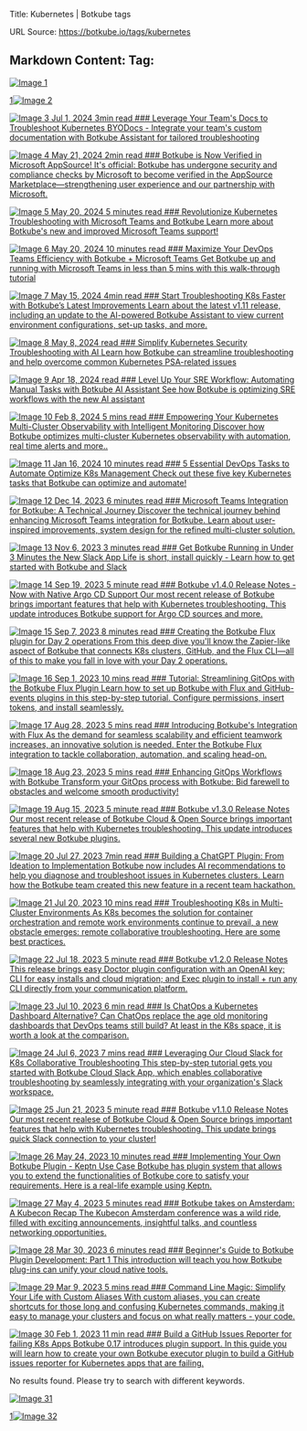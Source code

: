Title: Kubernetes | Botkube tags

URL Source: https://botkube.io/tags/kubernetes

Markdown Content:
Tag:
----

[![Image 1](https://cdn.prod.website-files.com/633705de6adaa38599d8e258/6593f6180893516ae6ff048a_arrow-left-wh.svg)](https://botkube.io/tags/kubernetes#)

[1](https://botkube.io/tags/kubernetes#)[![Image 2](https://cdn.prod.website-files.com/633705de6adaa38599d8e258/6593f6180893516ae6ff048a_arrow-left-wh.svg)](https://botkube.io/tags/kubernetes#)

[![Image 3](https://cdn.prod.website-files.com/634fabb21508d6c9db9bc46f/6683e6d82dae4420bc477e16_BLOG_Thumbnail%20(10).png) Jul 1, 2024 3min read ### Leverage Your Team's Docs to Troubleshoot Kubernetes BYODocs - Integrate your team's custom documentation with Botkube Assistant for tailored troubleshooting](https://botkube.io/blog/leverage-your-teams-documentation-to-troubleshoot-kubernetes-with-botkube-assistant)

[![Image 4](https://cdn.prod.website-files.com/634fabb21508d6c9db9bc46f/664c8bed801d7ed2898141ba_PARTNERSHIPS_Thumbnail.png) May 21, 2024 2min read ### Botkube is Now Verified in Microsoft AppSource! It's official: Botkube has undergone security and compliance checks by Microsoft to become verified in the AppSource Marketplace—strengthening user experience and our partnership with Microsoft.](https://botkube.io/blog/botkube-is-now-verified-in-microsoft-appsource)

[![Image 5](https://cdn.prod.website-files.com/634fabb21508d6c9db9bc46f/656795982e12e17904b3fe13_Botkube%20BLOG%20Thumbnail%20(7).png) May 20, 2024 5 minutes read ### Revolutionize Kubernetes Troubleshooting with Microsoft Teams and Botkube Learn more about Botkube's new and improved Microsoft Teams support!](https://botkube.io/blog/revolutionize-your-kubernetes-troubleshooting-workflow-with-microsoft-teams-and-botkube)

[![Image 6](https://cdn.prod.website-files.com/634fabb21508d6c9db9bc46f/6540077fe681eba27afc9f78_Blog_Thumbnail%20(2).jpg) May 20, 2024 10 minutes read ### Maximize Your DevOps Teams Efficiency with Botkube + Microsoft Teams Get Botkube up and running with Microsoft Teams in less than 5 mins with this walk-through tutorial](https://botkube.io/blog/maximize-your-devops-teams-efficiency-with-botkube-and-microsoft-teams)

[![Image 7](https://cdn.prod.website-files.com/634fabb21508d6c9db9bc46f/6644e5d498e2ed722f5424d6_BLOG_Thumbnail%20(7).png) May 15, 2024 4min read ### Start Troubleshooting K8s Faster with Botkube’s Latest Improvements Learn about the latest v1.11 release, including an update to the AI-powered Botkube Assistant to view current environment configurations, set-up tasks, and more.](https://botkube.io/blog/start-troubleshooting-k8s-faster-with-botkubes-latest-improvements)

[![Image 8](https://cdn.prod.website-files.com/634fabb21508d6c9db9bc46f/663b7d7f3f6390196bf27e83_UC%20(1).png) May 8, 2024 read ### Simplify Kubernetes Security Troubleshooting with AI Learn how Botkube can streamline troubleshooting and help overcome common Kubernetes PSA-related issues](https://botkube.io/blog/simplify-kubernetes-security-troubleshooting-with-ai)

[![Image 9](https://cdn.prod.website-files.com/634fabb21508d6c9db9bc46f/663b8809695cf669f14f2a54_Level%20Up%20SRE%20Workflow%20Automating%20Manual%20Tasks%20with%20Botkube%20AI%20Assistant.png) Apr 18, 2024 read ### Level Up Your SRE Workflow: Automating Manual Tasks with Botkube AI Assistant See how Botkube is optimizing SRE workflows with the new AI assistant](https://botkube.io/blog/level-up-your-sre-workflow-automating-manual-tasks-with-botkube-ai-assistant)

[![Image 10](https://cdn.prod.website-files.com/634fabb21508d6c9db9bc46f/663b87600c0bddca44ba8b4c_Tutor%20(1).png) Feb 8, 2024 5 mins read ### Empowering Your Kubernetes Multi-Cluster Observability with Intelligent Monitoring Discover how Botkube optimizes multi-cluster Kubernetes observability with automation, real time alerts and more..](https://botkube.io/blog/empowering-your-kubernetes-multi-cluster-observability-with-intelligent-monitoring)

[![Image 11](https://cdn.prod.website-files.com/634fabb21508d6c9db9bc46f/663b7c6f88f3facaf5490a44_BLOG_Thumbnail.png) Jan 16, 2024 10 minutes read ### 5 Essential DevOps Tasks to Automate Optimize K8s Management Check out these five key Kubernetes tasks that Botkube can optimize and automate!](https://botkube.io/blog/botkube-5-essential-devopstasks-to-automate)

[![Image 12](https://cdn.prod.website-files.com/634fabb21508d6c9db9bc46f/6579542d18e44144c36b5735_thumbnail.jpg) Dec 14, 2023 6 minutes read ### Microsoft Teams Integration for Botkube: A Technical Journey Discover the technical journey behind enhancing Microsoft Teams integration for Botkube. Learn about user-inspired improvements, system design for the refined multi-cluster solution.](https://botkube.io/blog/microsoft-teams-integration-for-botkube-a-technical-journey)

[![Image 13](https://cdn.prod.website-files.com/634fabb21508d6c9db9bc46f/6549524dce34941644b6b252_Botkube%20BLOG%20Thumbnail%20(OLD).jpg) Nov 6, 2023 3 minutes read ### Get Botkube Running in Under 3 Minutes the New Slack App Life is short, install quickly - Learn how to get started with Botkube and Slack](https://botkube.io/blog/get-botkube-running-in-under-3-minutes-the-new-slack-app)

[![Image 14](https://cdn.prod.website-files.com/634fabb21508d6c9db9bc46f/6492f3ff5f24df56caf66e94_Botkube%20BLOG%20Thumbnail%20(1).png) Sep 19, 2023 5 minute read ### Botkube v1.4.0 Release Notes - Now with Native Argo CD Support Our most recent release of Botkube brings important features that help with Kubernetes troubleshooting. This update introduces Botkube support for Argo CD sources and more.](https://botkube.io/blog/botkube-v1-4-0-release-notes)

[![Image 15](https://cdn.prod.website-files.com/634fabb21508d6c9db9bc46f/64f9b5dbb73ee07c45f4527e_Blog_Thumbnail.jpg) Sep 7, 2023 8 minutes read ### Creating the Botkube Flux plugin for Day 2 operations From this deep dive you'll know the Zapier-like aspect of Botkube that connects K8s clusters, GitHub, and the Flux CLI—all of this to make you fall in love with your Day 2 operations.](https://botkube.io/blog/creating-the-botkube-flux-plugin-for-day-2-operations)

[![Image 16](https://cdn.prod.website-files.com/634fabb21508d6c9db9bc46f/64f21dfb51c3be1367d4b8d1_fluxtutorial.png) Sep 1, 2023 10 mins read ### Tutorial: Streamlining GitOps with the Botkube Flux Plugin Learn how to set up Botkube with Flux and GitHub-events plugins in this step-by-step tutorial. Configure permissions, insert tokens, and install seamlessly.](https://botkube.io/blog/streamlining-gitops-with-the-botkube-flux-plugin)

[![Image 17](https://cdn.prod.website-files.com/634fabb21508d6c9db9bc46f/64ecb730a3952f567c41d23f_Botkube%20BLOG%20Thumbnail%20(4).png) Aug 28, 2023 5 mins read ### Introducing Botkube's Integration with Flux As the demand for seamless scalability and efficient teamwork increases, an innovative solution is needed. Enter the Botkube Flux integration to tackle collaboration, automation, and scaling head-on.](https://botkube.io/blog/introducing-botkubes-integration-with-flux)

[![Image 18](https://cdn.prod.website-files.com/634fabb21508d6c9db9bc46f/64dfbc189e920c94c902072f_chatgpt-k8s-errors.png) Aug 23, 2023 5 mins read ### Enhancing GitOps Workflows with Botkube Transform your GitOps process with Botkube: Bid farewell to obstacles and welcome smooth productivity!](https://botkube.io/blog/enhancing-gitops-workflows-with-botkube)

[![Image 19](https://cdn.prod.website-files.com/634fabb21508d6c9db9bc46f/6492f3ff5f24df56caf66e94_Botkube%20BLOG%20Thumbnail%20(1).png) Aug 15, 2023 5 minute read ### Botkube v1.3.0 Release Notes Our most recent release of Botkube Cloud & Open Source brings important features that help with Kubernetes troubleshooting. This update introduces several new Botkube plugins.](https://botkube.io/blog/botkube-v1-3-0-release-notes)

[![Image 20](https://cdn.prod.website-files.com/634fabb21508d6c9db9bc46f/665703954c5fa6188e0dd354_chatgpt-plugin-from-ideation-to-implementation.png) Jul 27, 2023 7min read ### Building a ChatGPT Plugin: From Ideation to Implementation Botkube now includes AI recommendations to help you diagnose and troubleshoot issues in Kubernetes clusters. Learn how the Botkube team created this new feature in a recent team hackathon.](https://botkube.io/blog/building-a-chatgpt-plugin-from-ideation-to-implementation)

[![Image 21](https://cdn.prod.website-files.com/634fabb21508d6c9db9bc46f/64dfbc3d9e920c94c902317d_k8s-troubleshooting-multicluster.png) Jul 20, 2023 10 mins read ### Troubleshooting K8s in Multi-Cluster Environments As K8s becomes the solution for container orchestration and remote work environments continue to prevail, a new obstacle emerges: remote collaborative troubleshooting. Here are some best practices.](https://botkube.io/blog/best-practices-for-kubernetes-troubleshooting-in-multi-cluster-environments)

[![Image 22](https://cdn.prod.website-files.com/634fabb21508d6c9db9bc46f/6492f3ff5f24df56caf66e94_Botkube%20BLOG%20Thumbnail%20(1).png) Jul 18, 2023 5 minute read ### Botkube v1.2.0 Release Notes This release brings easy Doctor plugin configuration with an OpenAI key; CLI for easy installs and cloud migration; and Exec plugin to install + run any CLI directly from your communication platform.](https://botkube.io/blog/botkube-v1-2-0-release-notes)

[![Image 23](https://cdn.prod.website-files.com/634fabb21508d6c9db9bc46f/64a86e430c3e07ee19ad3000_Botkube%20BLOG%20Thumbnail%20(3).png) Jul 10, 2023 6 min read ### Is ChatOps a Kubernetes Dashboard Alternative? Can ChatOps replace the age old monitoring dashboards that DevOps teams still build? At least in the K8s space, it is worth a look at the comparison.](https://botkube.io/blog/is-chatops-a-kubernetes-dashboard-alternative)

[![Image 24](https://cdn.prod.website-files.com/634fabb21508d6c9db9bc46f/64a70cf0a7f079f477b8a7c9_Botkube%20BLOG%20Thumbnail%20(2).png) Jul 6, 2023 7 mins read ### Leveraging Our Cloud Slack for K8s Collaborative Troubleshooting This step-by-step tutorial gets you started with Botkube Cloud Slack App, which enables collaborative troubleshooting by seamlessly integrating with your organization's Slack workspace.](https://botkube.io/blog/step-by-step-tutorial-leveraging-botkubes-cloud-slack-feature-for-kubernetes-collaborative-troubleshooting)

[![Image 25](https://cdn.prod.website-files.com/634fabb21508d6c9db9bc46f/6492f3ff5f24df56caf66e94_Botkube%20BLOG%20Thumbnail%20(1).png) Jun 21, 2023 5 minute read ### Botkube v1.1.0 Release Notes Our most recent realese of Botkube Cloud & Open Source brings important features that help with Kubernetes troubleshooting. This update brings quick Slack connection to your cluster!](https://botkube.io/blog/botkube-v1-1-0-release-notes)

[![Image 26](https://cdn.prod.website-files.com/634fabb21508d6c9db9bc46f/646b91163365ec0bf96c74c4_Botkube%20BLOG%20Thumbnail.png) May 24, 2023 10 minutes read ### Implementing Your Own Botkube Plugin - Keptn Use Case Botkube has plugin system that allows you to extend the functionalities of Botkube core to satisfy your requirements. Here is a real-life example using Keptn.](https://botkube.io/blog/implementing-your-own-botkube-plugin-a-real-life-use-case)

[![Image 27](https://cdn.prod.website-files.com/634fabb21508d6c9db9bc46f/6451f12eb912157ceaf7fbb3_bk-amsterdam.png) May 4, 2023 5 minutes read ### Botkube takes on Amsterdam: A Kubecon Recap The Kubecon Amsterdam conference was a wild ride, filled with exciting announcements, insightful talks, and countless networking opportunities.](https://botkube.io/blog/botkube-takes-on-amsterdam-a-kubecon-recap)

[![Image 28](https://cdn.prod.website-files.com/634fabb21508d6c9db9bc46f/63da43dd1f83c1aa78f5bd4d_botkube_tutorial.png) Mar 30, 2023 6 minutes read ### Beginner's Guide to Botkube Plugin Development: Part 1 This introduction will teach you how Botkube plug-ins can unify your cloud native tools.](https://botkube.io/blog/beginners-guide-to-botkube-plugin-development-how-botkube-plug-ins-can-unify-your-cloud-native-tools)

[![Image 29](https://cdn.prod.website-files.com/634fabb21508d6c9db9bc46f/63da43dd1f83c1aa78f5bd4d_botkube_tutorial.png) Mar 9, 2023 5 mins read ### Command Line Magic: Simplify Your Life with Custom Aliases With custom aliases, you can create shortcuts for those long and confusing Kubernetes commands, making it easy to manage your clusters and focus on what really matters - your code.](https://botkube.io/blog/command-line-magic-simplify-your-life-with-custom-kubernetes-kubectrl-aliases-on-botkube)

[![Image 30](https://cdn.prod.website-files.com/634fabb21508d6c9db9bc46f/63da94eb0d540a97f1a7da1b_20230201_BK_blog-main.png) Feb 1, 2023 11 min read ### Build a GitHub Issues Reporter for failing K8s Apps Botkube 0.17 introduces plugin support. In this guide you will learn how to create your own Botkube executor plugin to build a GitHub issues reporter for Kubernetes apps that are failing.](https://botkube.io/blog/build-a-github-issues-reporter-for-failing-kubernetes-apps-with-botkube-plugins)

No results found. Please try to search with different keywords.

[![Image 31](https://cdn.prod.website-files.com/633705de6adaa38599d8e258/6593f6180893516ae6ff048a_arrow-left-wh.svg)](https://botkube.io/tags/kubernetes#)

[1](https://botkube.io/tags/kubernetes#)[![Image 32](https://cdn.prod.website-files.com/633705de6adaa38599d8e258/6593f6180893516ae6ff048a_arrow-left-wh.svg)](https://botkube.io/tags/kubernetes#)
